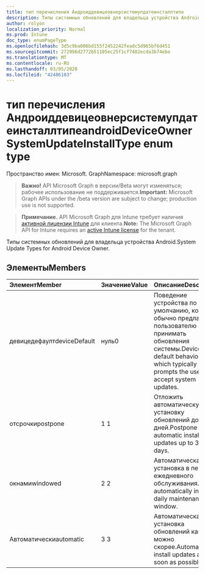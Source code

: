 ```yaml
---
title: тип перечисления Андроиддевицеовнерсистемупдатеинсталлтипе
description: Типы системных обновлений для владельца устройства Android.
author: rolyon
localization_priority: Normal
ms.prod: Intune
doc_type: enumPageType
ms.openlocfilehash: 3d5c9ba006bd155f2452242feadc5d965bf6d451
ms.sourcegitcommit: 272996d2772b51105ec25f1cf7482ecda3b74ebe
ms.translationtype: MT
ms.contentlocale: ru-RU
ms.lasthandoff: 03/05/2020
ms.locfileid: "42486103"
---
```

# <a name="androiddeviceownersystemupdateinstalltype-enum-type"></a><span data-ttu-id="00b13-103">тип перечисления Андроиддевицеовнерсистемупдатеинсталлтипе</span><span class="sxs-lookup"><span data-stu-id="00b13-103">androidDeviceOwnerSystemUpdateInstallType enum type</span></span>

<span data-ttu-id="00b13-104">Пространство имен: Microsoft. Graph</span><span class="sxs-lookup"><span data-stu-id="00b13-104">Namespace: microsoft.graph</span></span>

> <span data-ttu-id="00b13-105">**Важно!** API Microsoft Graph в версии/Beta могут изменяться; рабочее использование не поддерживается.</span><span class="sxs-lookup"><span data-stu-id="00b13-105">**Important:** Microsoft Graph APIs under the /beta version are subject to change; production use is not supported.</span></span>

> <span data-ttu-id="00b13-106">**Примечание.** API Microsoft Graph для Intune требует наличия [активной лицензии Intune](https://go.microsoft.com/fwlink/?linkid=839381) для клиента.</span><span class="sxs-lookup"><span data-stu-id="00b13-106">**Note:** The Microsoft Graph API for Intune requires an [active Intune license](https://go.microsoft.com/fwlink/?linkid=839381) for the tenant.</span></span>

<span data-ttu-id="00b13-107">Типы системных обновлений для владельца устройства Android.</span><span class="sxs-lookup"><span data-stu-id="00b13-107">System Update Types for Android Device Owner.</span></span>

## <a name="members"></a><span data-ttu-id="00b13-108">Элементы</span><span class="sxs-lookup"><span data-stu-id="00b13-108">Members</span></span>
|<span data-ttu-id="00b13-109">Элемент</span><span class="sxs-lookup"><span data-stu-id="00b13-109">Member</span></span>|<span data-ttu-id="00b13-110">Значение</span><span class="sxs-lookup"><span data-stu-id="00b13-110">Value</span></span>|<span data-ttu-id="00b13-111">Описание</span><span class="sxs-lookup"><span data-stu-id="00b13-111">Description</span></span>|
|:---|:---|:---|
|<span data-ttu-id="00b13-112">девицедефаулт</span><span class="sxs-lookup"><span data-stu-id="00b13-112">deviceDefault</span></span>|<span data-ttu-id="00b13-113">нуль</span><span class="sxs-lookup"><span data-stu-id="00b13-113">0</span></span>|<span data-ttu-id="00b13-114">Поведение устройства по умолчанию, которое обычно предлагает пользователю принимать обновления системы.</span><span class="sxs-lookup"><span data-stu-id="00b13-114">Device default behavior, which typically prompts the user to accept system updates.</span></span>|
|<span data-ttu-id="00b13-115">отсрочки</span><span class="sxs-lookup"><span data-stu-id="00b13-115">postpone</span></span>|<span data-ttu-id="00b13-116">1 </span><span class="sxs-lookup"><span data-stu-id="00b13-116">1</span></span>|<span data-ttu-id="00b13-117">Отложить автоматическую установку обновлений до 30 дней.</span><span class="sxs-lookup"><span data-stu-id="00b13-117">Postpone automatic install of updates up to 30 days.</span></span>|
|<span data-ttu-id="00b13-118">окнами</span><span class="sxs-lookup"><span data-stu-id="00b13-118">windowed</span></span>|<span data-ttu-id="00b13-119">2 </span><span class="sxs-lookup"><span data-stu-id="00b13-119">2</span></span>|<span data-ttu-id="00b13-120">Автоматическая установка в период ежедневного обслуживания.</span><span class="sxs-lookup"><span data-stu-id="00b13-120">Install automatically inside a daily maintenance window.</span></span>|
|<span data-ttu-id="00b13-121">Автоматически</span><span class="sxs-lookup"><span data-stu-id="00b13-121">automatic</span></span>|<span data-ttu-id="00b13-122">3 </span><span class="sxs-lookup"><span data-stu-id="00b13-122">3</span></span>|<span data-ttu-id="00b13-123">Автоматическая установка обновлений как можно скорее.</span><span class="sxs-lookup"><span data-stu-id="00b13-123">Automatically install updates as soon as possible.</span></span>|



